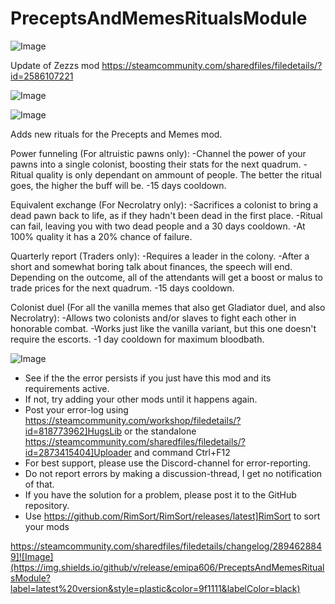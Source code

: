 # PreceptsAndMemesRitualsModule

![Image](https://i.imgur.com/buuPQel.png)

Update of Zezzs mod
https://steamcommunity.com/sharedfiles/filedetails/?id=2586107221

![Image](https://i.imgur.com/pufA0kM.png)

	
![Image](https://i.imgur.com/Z4GOv8H.png)

Adds new rituals for the Precepts and Memes mod. 
	
Power funneling (For altruistic pawns only):
-Channel the power of your pawns into a single colonist, boosting their stats for the next quadrum.
-Ritual quality is only dependant on ammount of people. The better the ritual goes, the higher the buff will be.
-15 days cooldown.

Equivalent exchange (For Necrolatry only):
-Sacrifices a colonist to bring a dead pawn back to life, as if they hadn't been dead in the first place.
-Ritual can fail, leaving you with two dead people and a 30 days cooldown.
-At 100% quality it has a 20% chance of failure.

Quarterly report (Traders only):
-Requires a leader in the colony.
-After a short and somewhat boring talk about finances, the speech will end. Depending on the outcome, all of the attendants will get a boost or malus to trade prices for the next quadrum.
-15 days cooldown.

Colonist duel (For all the vanilla memes that also get Gladiator duel, and also Necrolatry):
-Allows two colonists and/or slaves to fight each other in honorable combat.
-Works just like the vanilla variant, but this one doesn't require the escorts.
-1 day cooldown for maximum bloodbath.
	
![Image](https://i.imgur.com/PwoNOj4.png)



-  See if the the error persists if you just have this mod and its requirements active.
-  If not, try adding your other mods until it happens again.
-  Post your error-log using https://steamcommunity.com/workshop/filedetails/?id=818773962]HugsLib or the standalone https://steamcommunity.com/sharedfiles/filedetails/?id=2873415404]Uploader and command Ctrl+F12
-  For best support, please use the Discord-channel for error-reporting.
-  Do not report errors by making a discussion-thread, I get no notification of that.
-  If you have the solution for a problem, please post it to the GitHub repository.
-  Use https://github.com/RimSort/RimSort/releases/latest]RimSort to sort your mods



https://steamcommunity.com/sharedfiles/filedetails/changelog/2894628849]![Image](https://img.shields.io/github/v/release/emipa606/PreceptsAndMemesRitualsModule?label=latest%20version&style=plastic&color=9f1111&labelColor=black)


